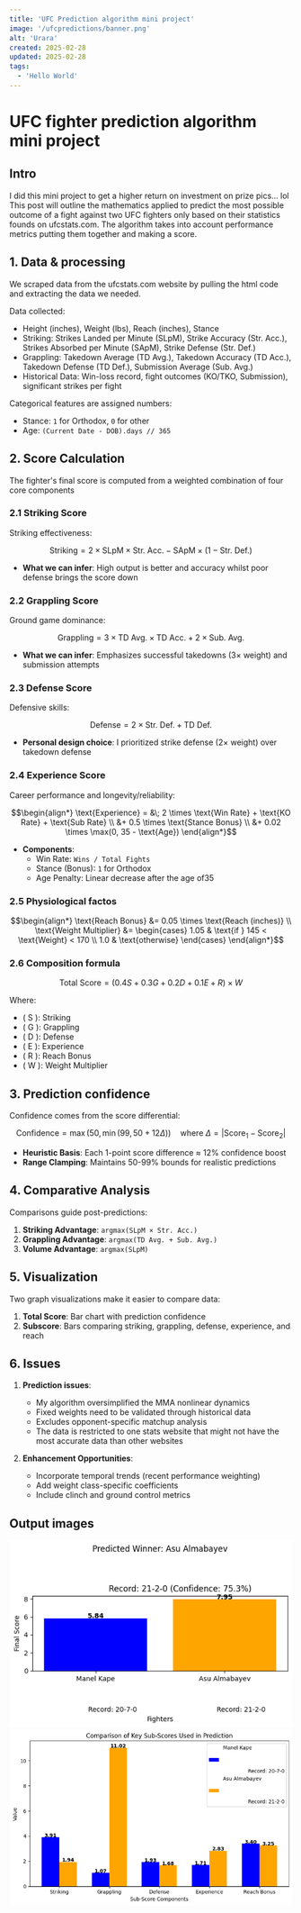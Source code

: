 ```yaml
---
title: 'UFC Prediction algorithm mini project'
image: '/ufcpredictions/banner.png'
alt: 'Urara'
created: 2025-02-28
updated: 2025-02-28
tags:
  - 'Hello World'
---
```


# UFC fighter prediction algorithm mini project

## Intro
I did this mini project to get a higher return on investment on prize pics... lol
This post will outline the mathematics applied to predict the most possible outcome of a fight against two UFC fighters only based on their statistics founds on ufcstats.com.
The algorithm takes into account performance metrics putting them together and making a score.

## 1. Data & processing
We scraped data from the ufcstats.com website by pulling the html code and extracting the data we needed.

Data collected:
- Height (inches), Weight (lbs), Reach (inches), Stance
- Striking: Strikes Landed per Minute (SLpM), Strike Accuracy (Str. Acc.), Strikes Absorbed per Minute (SApM), Strike Defense (Str. Def.)
- Grappling: Takedown Average (TD Avg.), Takedown Accuracy (TD Acc.), Takedown Defense (TD Def.), Submission Average (Sub. Avg.)
- Historical Data: Win-loss record, fight outcomes (KO/TKO, Submission), significant strikes per fight

Categorical features are assigned numbers:
- Stance: `1` for Orthodox, `0` for other
- Age: `(Current Date - DOB).days // 365`

## 2. Score Calculation
The fighter's final score is computed from a weighted combination of four core components

### 2.1 Striking Score
Striking effectiveness:
```math
\text{Striking} = 2 \times \text{SLpM} \times \text{Str. Acc.} - \text{SApM} \times (1 - \text{Str. Def.})
```
- **What we can infer**: High output is better and accuracy whilst poor defense brings the score down

### 2.2 Grappling Score
Ground game dominance:
```math
\text{Grappling} = 3 \times \text{TD Avg.} \times \text{TD Acc.} + 2 \times \text{Sub. Avg.}
```
- **What we can infer**: Emphasizes successful takedowns (3× weight) and submission attempts

### 2.3 Defense Score
Defensive skills:
```math
\text{Defense} = 2 \times \text{Str. Def.} + \text{TD Def.}
```
- **Personal design choice**: I prioritized strike defense (2× weight) over takedown defense

### 2.4 Experience Score
Career performance and longevity/reliability:
```math
\begin{align*}
\text{Experience} = &\; 2 \times \text{Win Rate} + \text{KO Rate} + \text{Sub Rate} \\
                  &+ 0.5 \times \text{Stance Bonus} \\
                  &+ 0.02 \times \max(0, 35 - \text{Age})
\end{align*}
```
- **Components**:
  - Win Rate: `Wins / Total Fights`
  - Stance (Bonus): `1` for Orthodox
  - Age Penalty: Linear decrease after the age of35

### 2.5 Physiological factos
```math
\begin{align*}
\text{Reach Bonus} &= 0.05 \times \text{Reach (inches)} \\
\text{Weight Multiplier} &= \begin{cases}
1.05 & \text{if } 145 < \text{Weight} < 170 \\
1.0 & \text{otherwise}
\end{cases}
\end{align*}
```

### 2.6 Composition formula
```math
\text{Total Score} = \left(0.4S + 0.3G + 0.2D + 0.1E + R\right) \times W
```
Where:
- \( S \): Striking
- \( G \): Grappling
- \( D \): Defense
- \( E \): Experience
- \( R \): Reach Bonus
- \( W \): Weight Multiplier

## 3. Prediction confidence
Confidence comes from the score differential:
```math
\text{Confidence} = \max\left(50, \min\left(99, 50 + 12\Delta\right)\right) \quad \text{where } \Delta = |\text{Score}_1 - \text{Score}_2|
```
- **Heuristic Basis**: Each 1-point score difference ≈ 12% confidence boost
- **Range Clamping**: Maintains 50-99% bounds for realistic predictions

## 4. Comparative Analysis
Comparisons guide post-predictions:
1. **Striking Advantage**: `argmax(SLpM × Str. Acc.)`
2. **Grappling Advantage**: `argmax(TD Avg. + Sub. Avg.)`
3. **Volume Advantage**: `argmax(SLpM)`

## 5. Visualization
Two graph visualizations make it easier to compare data:
1. **Total Score**: Bar chart with prediction confidence
2. **Subscore**: Bars comparing striking, grappling, defense, experience, and reach

## 6. Issues
1. **Prediction issues**:
   - My algorithm oversimplified the MMA nonlinear dynamics
   - Fixed weights need to be validated  through historical data
   - Excludes opponent-specific matchup analysis
   - The data is restricted to one stats website that might not have the most accurate data than other websites

2. **Enhancement Opportunities**:
   - Incorporate temporal trends (recent performance weighting)
   - Add weight class-specific coefficients
   - Include clinch and ground control metrics

## Output images
![prediction](./pred.png)
![calculation comparisons](./calc.png)
